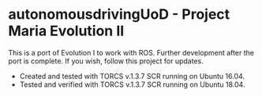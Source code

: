 # autonomousdrivingUoD - Project Maria Evolution II

This is a port of Evolution I to work with ROS.
Further development after the port is complete.
If you wish, follow this project for updates.

 - Created and tested with TORCS v.1.3.7 SCR running on Ubuntu 16.04.
 - Tested and verified with TORCS v.1.3.7 SCR running on Ubuntu 18.04.

